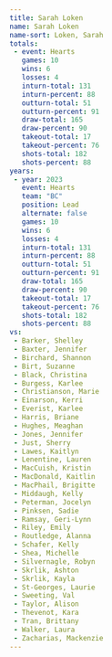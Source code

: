 ```yaml
---
title: Sarah Loken
name: Sarah Loken
name-sort: Loken, Sarah
totals:
 - event: Hearts
   games: 10
   wins: 6
   losses: 4
   inturn-total: 131
   inturn-percent: 88
   outturn-total: 51
   outturn-percent: 91
   draw-total: 165
   draw-percent: 90
   takeout-total: 17
   takeout-percent: 76
   shots-total: 182
   shots-percent: 88
years:
 - year: 2023
   event: Hearts
   team: "BC"
   position: Lead
   alternate: false
   games: 10
   wins: 6
   losses: 4
   inturn-total: 131
   inturn-percent: 88
   outturn-total: 51
   outturn-percent: 91
   draw-total: 165
   draw-percent: 90
   takeout-total: 17
   takeout-percent: 76
   shots-total: 182
   shots-percent: 88
vs:
 - Barker, Shelley
 - Baxter, Jennifer
 - Birchard, Shannon
 - Birt, Suzanne
 - Black, Christina
 - Burgess, Karlee
 - Christianson, Marie
 - Einarson, Kerri
 - Everist, Karlee
 - Harris, Briane
 - Hughes, Meaghan
 - Jones, Jennifer
 - Just, Sherry
 - Lawes, Kaitlyn
 - Lenentine, Lauren
 - MacCuish, Kristin
 - MacDonald, Kaitlin
 - MacPhail, Brigitte
 - Middaugh, Kelly
 - Peterman, Jocelyn
 - Pinksen, Sadie
 - Ramsay, Geri-Lynn
 - Riley, Emily
 - Routledge, Alanna
 - Schafer, Kelly
 - Shea, Michelle
 - Silvernagle, Robyn
 - Skrlik, Ashton
 - Skrlik, Kayla
 - St-Georges, Laurie
 - Sweeting, Val
 - Taylor, Alison
 - Thevenot, Kara
 - Tran, Brittany
 - Walker, Laura
 - Zacharias, Mackenzie
---
```


